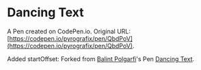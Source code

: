 # Dancing Text

A Pen created on CodePen.io. Original URL: [https://codepen.io/pyrografix/pen/QbdPoV](https://codepen.io/pyrografix/pen/QbdPoV).

Added startOffset: 
Forked from [Balint Polgarfi](http://codepen.io/XPoli/)'s Pen [Dancing Text](http://codepen.io/XPoli/pen/KwNPRE/).